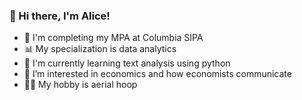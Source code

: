 ### 👋 Hi there, I'm Alice!
- 🗽 I'm completing my MPA at Columbia SIPA
- 📊 My specialization is data analytics
- 🐍 I'm currently learning text analysis using python
- 🤔 I’m interested in economics and how economists communicate
- 🤸‍♀️ My hobby is aerial hoop


<!--
**acfrank-24/acfrank-24** is a ✨ _special_ ✨ repository because its `README.md` (this file) appears on your GitHub profile.

Here are some ideas to get you started:

- 🔭 I’m currently working on ...
- 🌱 I’m currently learning ...
- 👯 I’m looking to collaborate on ...
- 🤔 I’m looking for help with ...
- 💬 Ask me about ...
- 📫 How to reach me: ...
- 😄 Pronouns: ...
- ⚡ Fun fact: ...
- 
-->
